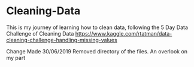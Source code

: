 # Cleaning-Data
This is my journey of learning how to clean data, following the 5 Day Data Challenge of Cleaning Data https://www.kaggle.com/rtatman/data-cleaning-challenge-handling-missing-values

Change Made 30/06/2019
Removed directory of the files. An overlook on my part
